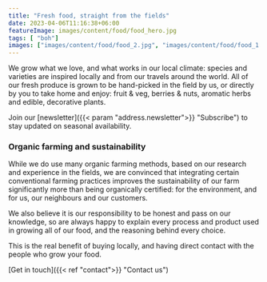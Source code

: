 ```yaml
---
title: "Fresh food, straight from the fields"
date: 2023-04-06T11:16:38+06:00
featureImage: images/content/food/food_hero.jpg
tags: [ "boh"]
images: ["images/content/food/food_2.jpg", "images/content/food/food_1.jpg", "images/content/food/food_3.jpg"]
---
```

We grow what we love, and what works in our local climate: species and varieties are inspired locally and from our travels around the world. All of our fresh produce is grown to be hand-picked in the field by us, or directly by you to take home and enjoy: fruit & veg, berries & nuts, aromatic herbs and edible, decorative plants. 

Join our [newsletter]({{< param "address.newsletter">}} "Subscribe") to stay updated on seasonal availability. 

### Organic farming and sustainability
While we do use many organic farming methods, based on our research and experience in the fields, we are convinced that integrating certain conventional farming practices improves the sustainability of our farm significantly more than being organically certified: for the environment, and for us, our neighbours and our customers.  

We also believe it is our responsibility to be honest and pass on our knowledge, so are always happy to explain every process and product used in growing all of our food, and the reasoning behind every choice.  

This is the real benefit of buying locally, and having direct contact with the people who grow your food.

[Get in touch]({{< ref "contact">}} "Contact us") 